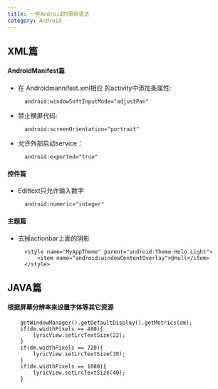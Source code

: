 ```yaml
---
title: 一些Android的零碎语法
category: Android
---
```




XML篇
-----------

#### AndroidManifest篇

+ 在 Androidmannifest.xml相应 的activity中添加条属性:

		android:windowSoftInputMode="adjustPan"

+ 禁止横屏代码:

		android:screenOrientation="portrait"

+ 允许外部启动service：

		android:exported="true"

#### 控件篇

+ Edittext只允许输入数字

		android:numeric="integer"

#### 主题篇

+ 去掉actionbar上面的阴影

		<style name="MyAppTheme" parent="android:Theme.Holo.Light">
			<item name="android:windowContentOverlay">@null</item>
		</style>

JAVA篇
---------------

#### 根据屏幕分辨率来设置字体等其它资源

		getWindowManager().getDefaultDisplay().getMetrics(dm);
		if(dm.widthPixels == 480){
			lyricView.setLrcTextSize(22);
		}
		if(dm.widthPixels == 720){
			lyricView.setLrcTextSize(30);
		}
		if(dm.widthPixels == 1080){
			lyricView.setLrcTextSize(40);
		}
